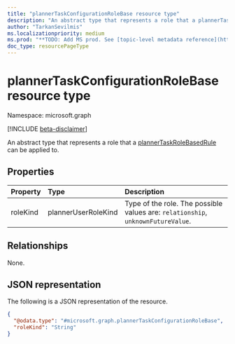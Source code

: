 ```yaml
---
title: "plannerTaskConfigurationRoleBase resource type"
description: "An abstract type that represents a role that a plannerTaskRoleBasedRule can be applied to."
author: "TarkanSevilmis"
ms.localizationpriority: medium
ms.prod: "**TODO: Add MS prod. See [topic-level metadata reference](https://aka.ms/msgo?pagePath=Document-APIs/Guidelines/Metadata)**"
doc_type: resourcePageType
---
```


# plannerTaskConfigurationRoleBase resource type

Namespace: microsoft.graph

[!INCLUDE [beta-disclaimer](../../includes/beta-disclaimer.md)]

An abstract type that represents a role that a [plannerTaskRoleBasedRule](../resources/plannertaskrolebasedrule.md) can be applied to.

## Properties

|Property|Type|Description|
|:---|:---|:---|
|roleKind|plannerUserRoleKind|Type of the role. The possible values are: `relationship`, `unknownFutureValue`.|

## Relationships

None.

## JSON representation

The following is a JSON representation of the resource.
<!-- {
  "blockType": "resource",
  "@odata.type": "microsoft.graph.plannerTaskConfigurationRoleBase"
}
-->
``` json
{
  "@odata.type": "#microsoft.graph.plannerTaskConfigurationRoleBase",
  "roleKind": "String"
}
```
